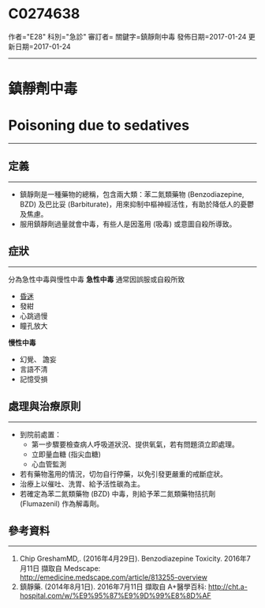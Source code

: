 # C0274638
作者="E28"
科別="急診"
審訂者=
關鍵字=鎮靜劑中毒
發佈日期=2017-01-24
更新日期=2017-01-24

----------
# 鎮靜劑中毒
# Poisoning due to sedatives
----------
## 定義
----------
- 鎮靜劑是一種藥物的總稱，包含兩大類：苯二氮類藥物 (Benzodiazepine, BZD) 及巴比妥 (Barbiturate)，用來抑制中樞神經活性，有助於降低人的憂鬱及焦慮。
- 服用鎮靜劑過量就會中毒，有些人是因濫用 (吸毒) 或意圖自殺所導致。
## 症狀
----------

分為急性中毒與慢性中毒
**急性中毒**
通常因誤服或自殺所致

- [昏迷](C0009421)
- 發紺
- 心跳過慢
- 瞳孔放大

**慢性中毒**

- 幻覺、 譫妄
- 言語不清
- 記憶受損
## 處理與治療原則
----------
- 到院前處置：
  - 第一步驟要檢查病人呼吸道狀況、提供氧氣，若有問題須立即處理。
  - 立即量血糖 (指尖血糖)
  - 心血管監測
- 若有藥物濫用的情況，切勿自行停藥，以免引發更嚴重的戒斷症狀。
- 治療上以催吐、洗胃、給予活性碳為主。
- 若確定為苯二氮類藥物 (BZD) 中毒，則給予苯二氮類藥物拮抗劑 (Flumazenil) 作為解毒劑。
## 參考資料
----------
1. Chip GreshamMD,. (2016年4月29日). Benzodiazepine Toxicity. 2016年7月11日 擷取自 Medscape: http://emedicine.medscape.com/article/813255-overview
2. 鎮靜藥. (2014年8月1日). 2016年7月11日 擷取自 A+醫學百科: http://cht.a-hospital.com/w/%E9%95%87%E9%9D%99%E8%8D%AF

